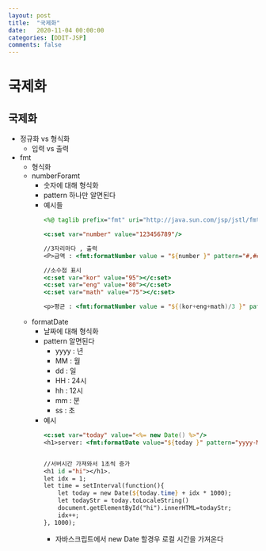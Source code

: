 ```yaml
---
layout: post
title:  "국제화"
date:   2020-11-04 00:00:00
categories: [DDIT-JSP]
comments: false
---
```


# 국제화

## 국제화
- 정규화 vs 형식화
    - 입력 vs 출력
- fmt
    - 형식화
    - numberForamt
        - 숫자에 대해 형식화
        - pattern 하나만 알면된다
        - 예시들
            ```jsp
            <%@ taglib prefix="fmt" uri="http://java.sun.com/jsp/jstl/fmt" %> // 선언 

            <c:set var="number" value="123456789"/>

            //3자리마다 , 출력 
            <P>금액 : <fmt:formatNumber value = "${number }" pattern="#,###"/>원</P>

            //소수점 표시
            <c:set var="kor" value="95"></c:set>
            <c:set var="eng" value="80"></c:set>
            <c:set var="math" value="75"></c:set>

            <p>평균 : <fmt:formatNumber value = "${(kor+eng+math)/3 }" pattern="#.000"/> </p>
            ```
    - formatDate
        - 날짜에 대해 형식화
        - pattern 알면된다
            - yyyy : 년
            - MM : 월
            - dd : 일
            - HH : 24시 
            - hh : 12시
            - mm : 분
            - ss : 초
        - 예시
            ```jsp
            <c:set var="today" value="<%= new Date() %>"/>
            <h1>server: <fmt:formatDate value="${today }" pattern="yyyy-MM-dd HH:mm:ss" /></h1>


            //서버시간 가져와서 1초씩 증가
            <h1 id ="hi"></h1>.
            let idx = 1;
            let time = setInterval(function(){
                let today = new Date(${today.time} + idx * 1000);
                let todayStr = today.toLocaleString()
                document.getElementById("hi").innerHTML=todayStr;
                idx++;
            }, 1000);
            ```
            - 자바스크립트에서 new Date 할경우 로컬 시간을 가져온다